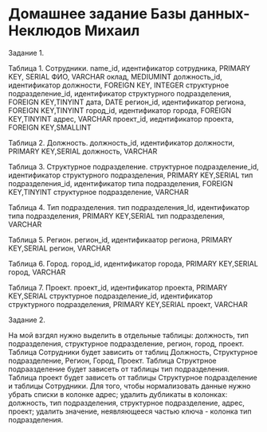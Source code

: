 # Домашнее задание Базы данных-Неклюдов Михаил


Задание 1.

Таблица 1. Сотрудники.
name_id, идентификатор сотрудника, PRIMARY KEY, SERIAL
ФИО, VARCHAR
оклад, MEDIUMINT
должность_id, идентификатор должности, FOREIGN KEY, INTEGER
структурное подразделение_id, идентификатор структурного подразделения, FOREIGN KEY,TINYINT
дата, DATE
регион_id, идентификатор региона, FOREIGN KEY,TINYINT
город_id, идентификатор города, FOREIGN KEY,TINYINT
адрес, VARCHAR
проект_id, иеднтификатор проекта, FOREIGN KEY,SMALLINT

Таблица 2. Должность.
должность_id, идентификатор должности, PRIMARY KEY,SERIAL
должность, VARCHAR

Таблица 3. Структурное подразделение.
структурное подразделение_id, идентификатор структурного подразделения, PRIMARY KEY,SERIAL
тип подразделения_id, идентификатор типа подразделения, FOREIGN KEY,TINYINT
структурное подразделение, VARCHAR

Таблица 4. Тип подразделения.
тип подразделения_Id, идентификатор типа подразделения, PRIMARY KEY,SERIAL
тип подразделения, VARCHAR

Таблица 5. Регион.
регион_id, идентификаатор региона, PRIMARY KEY,SERIAL
регион, VARCHAR

Таблица 6. Город.
город_id, идентификатор города, PRIMARY KEY,SERIAL
город, VARCHAR

Таблица 7. Проект.
проект_id, идентификатор проекта, PRIMARY KEY,SERIAL
структурное подразделение_id, идентификатор структурного подразделения, PRIMARY KEY,SERIAL
проект, VARCHAR


Задание 2.

На мой взгдял нужно выделить в отдельные таблицы: должность, тип подразделения, структурное подразделение, регион, город, проект.
Таблица Сотрудники будет зависить от таблиц Должность, Структурное подразделение, Регион, Город, Проект. Таблица Структрное подраазделение будет зависеть от таблицы тип подразделения. Таблица проект будет зависеть от таблицы Структурное подразделение и таблицы Сотрудники.
Для того, чтобы нормализовать данные нужно убрать списки в колонке адрес; удалить дубликаты в колонках: должность, тип подразделения, структурное подразделение, адрес, проект; удалить значение, неявляющееся частью ключа - колонка тип подразделения. 


